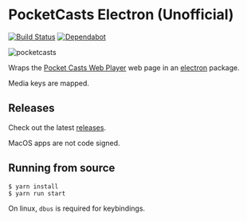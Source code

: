 # PocketCasts Electron (Unofficial)

[![Build Status](https://travis-ci.org/davegallant/pocketcasts-electron.svg?branch=master)](https://travis-ci.org/davegallant/pocketcasts-electron)
[![Dependabot](https://badgen.net/badge/Dependabot/enabled/green?icon=dependabot)](https://dependabot.com/)


![pocketcasts](https://user-images.githubusercontent.com/4519234/114802837-5d2a1580-9d6c-11eb-90db-d48316786957.png)


Wraps the [Pocket Casts Web Player](https://play.pocketcasts.com/) web page in an [electron](https://electronjs.org/) package.

Media keys are mapped.

## Releases

Check out the latest [releases](https://github.com/davegallant/pocketcasts-electron/releases).

MacOS apps are not code signed.

## Running from source

```console
$ yarn install
$ yarn run start
```

On linux, `dbus` is required for keybindings.
